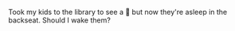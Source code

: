 Took my kids to the library to see a 🚒 but now they're asleep in the backseat. Should I wake them?

